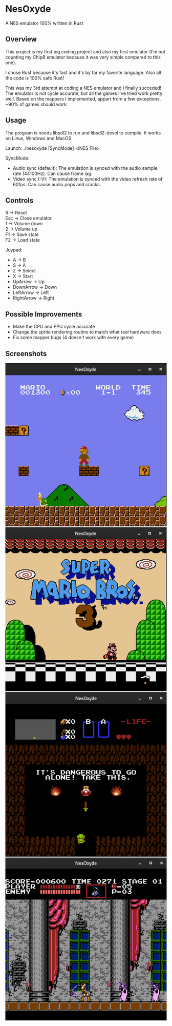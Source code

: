 # NesOxyde

A NES emulator 100% written in Rust

## Overview

This project is my first big coding project and also my first emulator (I'm not counting my Chip8 emulator because it was very simple compared to this one).

I chose Rust because it's fast and it's by far my favorite language. Also all the code is 100% safe Rust!

This was my 3rd attempt at coding a NES emulator and I finally succeded! The emulator is not cycle accurate, but all the games I've tried work pretty well. Based on the mappers I implemented, appart from a few exceptions, ~90% of games should work.

## Usage

The program is needs libsdl2 to run and libsdl2-devel to compile.
It works on Linux, Windows and MacOS

Launch: ./nesoxyde [SyncMode] \<iNES File\>

SyncMode:

- Audio sync (default): The emulation is synced with the audio sample rate (44100Hz). Can cause frame lag.
- Video sync (-V): The emulation is synced with the video refresh rate of 60fps. Can cause audio pops and cracks.

## Controls

R -> Reset  
Esc -> Close emulator  
1 -> Volume down  
2 -> Volume up  
F1 -> Save state  
F2 -> Load state

Joypad:
- A -> B
- S -> A
- Z -> Select
- X -> Start
- UpArrow ->  Up
- DownArrow -> Down
- LeftArrow -> Left
- RightArrow -> Right

## Possible Improvements

- Make the CPU and PPU cycle accurate
- Change the sprite rendering routine to match what real hardware does
- Fix some mapper bugs (4 doesn't work with every game)

## Screenshots

![Super Mario Bros](/screenshots/smb.png "Super Mario Bros")
![Super Mario Bros 3](/screenshots/smb3.png "Super Mario Bros 3")
![Zelda](/screenshots/zelda.png "Zelda")
![Castlevania](/screenshots/castlevania.png "Castlevania")
